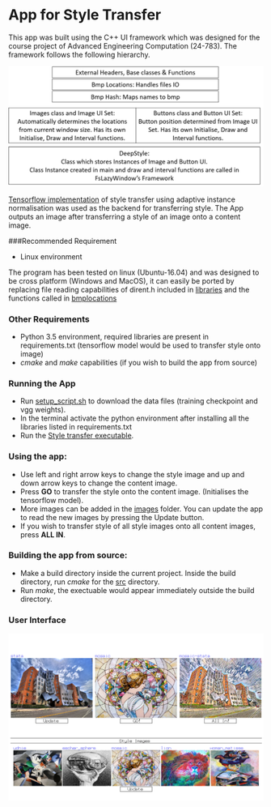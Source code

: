 # App for Style Transfer

This app was built using the C++ UI framework which was designed for 
the course project of Advanced Engineering Computation (24-783). 
The framework follows the following hierarchy. 

![](./docs/front-end-framework.png)

[Tensorflow implementation](https://github.com/elleryqueenhomels/arbitrary_style_transfer) of style transfer using adaptive instance normalisation was 
used as the backend for transferring style. The App outputs an image after transferring a style of an image onto 
a content image.
 
###Recommended Requirement
* Linux environment

The program has been tested on linux (Ubuntu-16.04) and was designed to be cross platform
(Windows and MacOS), it can easily be ported by replacing file reading capabilities of dirent.h 
included in [libraries](./src/framework/utils/libraries.h) and the functions called in  [bmplocations](./src/framework/utils/bmplocations.cpp)

### Other Requirements
* Python 3.5 environment, required libraries are present in requirements.txt (tensorflow model would be used to transfer style onto image)
* *cmake* and *make* capabilities (if you wish to build the app from source)


### Running the App
* Run [setup_script.sh](setup_script.sh) to download the data files (training checkpoint and vgg weights).
* In the terminal activate the python environment after installing all the libraries listed in requirements.txt
* Run the [Style transfer executable](Style_transfer).

### Using the app:
* Use left and right arrow keys to change the style image and up and down arrow keys
to change the content image.
* Press **GO** to transfer the style onto the content image. (Initialises the tensorflow model).
* More images can be added in the [images](./images) folder. You can update the app to read the new images by pressing the Update button.
* If you wish to transfer style of all style images onto all content images, press **ALL IN**.


### Building the app from source:
* Make a build directory inside the current project. Inside the build directory, run *cmake* for the [src](./src)
directory.
* Run *make*, the exectuable would appear immediately outside the build directory.

### User Interface
![](./docs/ui.png)
